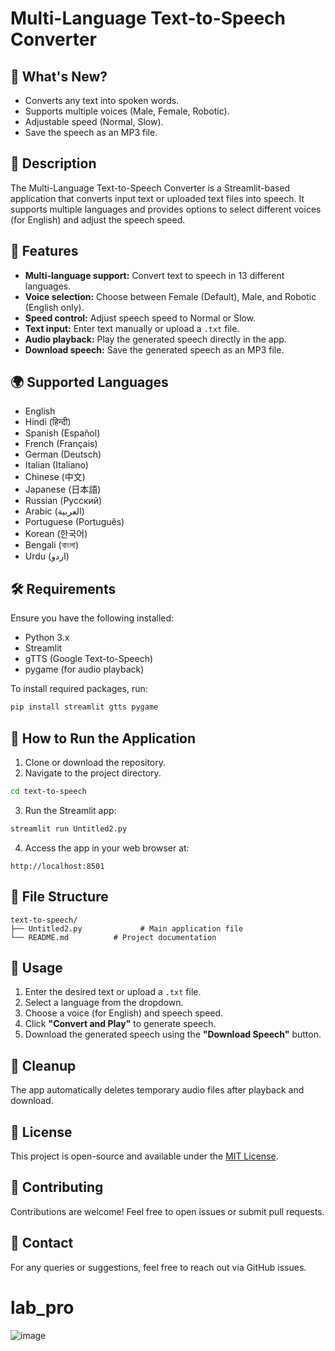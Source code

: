 
# Multi-Language Text-to-Speech Converter

## 📢 What's New?
- Converts any text into spoken words.
- Supports multiple voices (Male, Female, Robotic).
- Adjustable speed (Normal, Slow).
- Save the speech as an MP3 file.

## 📝 Description
The Multi-Language Text-to-Speech Converter is a Streamlit-based application that converts input text or uploaded text files into speech. It supports multiple languages and provides options to select different voices (for English) and adjust the speech speed.

## 📌 Features
- **Multi-language support:** Convert text to speech in 13 different languages.
- **Voice selection:** Choose between Female (Default), Male, and Robotic (English only).
- **Speed control:** Adjust speech speed to Normal or Slow.
- **Text input:** Enter text manually or upload a `.txt` file.
- **Audio playback:** Play the generated speech directly in the app.
- **Download speech:** Save the generated speech as an MP3 file.

## 🌍 Supported Languages
- English
- Hindi (हिन्दी)
- Spanish (Español)
- French (Français)
- German (Deutsch)
- Italian (Italiano)
- Chinese (中文)
- Japanese (日本語)
- Russian (Русский)
- Arabic (العربية)
- Portuguese (Português)
- Korean (한국어)
- Bengali (বাংলা)
- Urdu (اردو)

## 🛠️ Requirements
Ensure you have the following installed:
- Python 3.x
- Streamlit
- gTTS (Google Text-to-Speech)
- pygame (for audio playback)

To install required packages, run:
```bash
pip install streamlit gtts pygame
```

## 🚀 How to Run the Application
1. Clone or download the repository.
2. Navigate to the project directory.

```bash
cd text-to-speech
```

3. Run the Streamlit app:

```bash
streamlit run Untitled2.py
```

4. Access the app in your web browser at:
```
http://localhost:8501
```

## 📂 File Structure
```
text-to-speech/
├── Untitled2.py             # Main application file
└── README.md          # Project documentation
```

## 📌 Usage
1. Enter the desired text or upload a `.txt` file.
2. Select a language from the dropdown.
3. Choose a voice (for English) and speech speed.
4. Click **"Convert and Play"** to generate speech.
5. Download the generated speech using the **"Download Speech"** button.

## 🧹 Cleanup
The app automatically deletes temporary audio files after playback and download.

## 📄 License
This project is open-source and available under the [MIT License](LICENSE).

## 🤝 Contributing
Contributions are welcome! Feel free to open issues or submit pull requests.

## 📧 Contact
For any queries or suggestions, feel free to reach out via GitHub issues.

# lab_pro
![image](https://github.com/user-attachments/assets/0ac718d6-82f9-460b-be26-763a7900b6aa)
